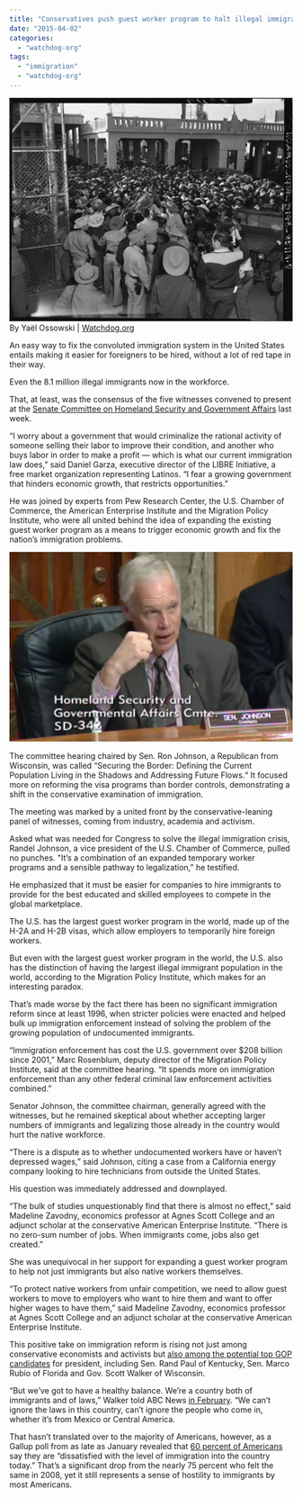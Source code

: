 ```yaml
---
title: "Conservatives push guest worker program to halt illegal immigration"
date: "2015-04-02"
categories: 
  - "watchdog-org"
tags: 
  - "immigration"
  - "watchdog-org"
---
```


![](images/tumblr_inline_nm6cp1uGFj1qdn1ny_540.jpg)By Yaël Ossowski | [Watchdog.org](http://watchdog.org/209762/guest-worker-program/)

An easy way to fix the convoluted immigration system in the United States entails making it easier for foreigners to be hired, without a lot of red tape in their way.

Even the 8.1 million illegal immigrants now in the workforce.

That, at least, was the consensus of the five witnesses convened to present at the [Senate Committee on Homeland Security and Government Affairs](http://www.hsgac.senate.gov/hearings/securing-the-border-defining-the-current-population-living-in-the-shadows-and-addressing-future-flows) last week.

“I worry about a government that would criminalize the rational activity of someone selling their labor to improve their condition, and another who buys labor in order to make a profit — which is what our current immigration law does,” said Daniel Garza, executive director of the LIBRE Initiative, a free market organization representing Latinos. “I fear a growing government that hinders economic growth, that restricts opportunities.”

He was joined by experts from Pew Research Center, the U.S. Chamber of Commerce, the American Enterprise Institute and the Migration Policy Institute, who were all united behind the idea of expanding the existing guest worker program as a means to trigger economic growth and fix the nation’s immigration problems.

![](images/tumblr_inline_nm6cqyfaIk1qdn1ny_540.png)

The committee hearing chaired by Sen. Ron Johnson, a Republican from Wisconsin, was called “Securing the Border: Defining the Current Population Living in the Shadows and Addressing Future Flows.“ It focused more on reforming the visa programs than border controls, demonstrating a shift in the conservative examination of immigration.

The meeting was marked by a united front by the conservative-leaning panel of witnesses, coming from industry, academia and activism.

Asked what was needed for Congress to solve the illegal immigration crisis, Randel Johnson, a vice president of the U.S. Chamber of Commerce, pulled no punches. "It’s a combination of an expanded temporary worker programs and a sensible pathway to legalization,” he testified.

He emphasized that it must be easier for companies to hire immigrants to provide for the best educated and skilled employees to compete in the global marketplace.

The U.S. has the largest guest worker program in the world, made up of the H-2A and H-2B visas, which allow employers to temporarily hire foreign workers.

But even with the largest guest worker program in the world, the U.S. also has the distinction of having the largest illegal immigrant population in the world, according to the Migration Policy Institute, which makes for an interesting paradox.

That’s made worse by the fact there has been no significant immigration reform since at least 1996, when stricter policies were enacted and helped bulk up immigration enforcement instead of solving the problem of the growing population of undocumented immigrants.

“Immigration enforcement has cost the U.S. government over $208 billion since 2001,” Marc Rosenblum, deputy director of the Migration Policy Institute, said at the committee hearing. “It spends more on immigration enforcement than any other federal criminal law enforcement activities combined.”

Senator Johnson, the committee chairman, generally agreed with the witnesses, but he remained skeptical about whether accepting larger numbers of immigrants and legalizing those already in the country would hurt the native workforce.

“There is a dispute as to whether undocumented workers have or haven’t depressed wages,” said Johnson, citing a case from a California energy company looking to hire technicians from outside the United States.

His question was immediately addressed and downplayed.

“The bulk of studies unquestionably find that there is almost no effect,” said Madeline Zavodny, economics professor at Agnes Scott College and an adjunct scholar at the conservative American Enterprise Institute. “There is no zero-sum number of jobs. When immigrants come, jobs also get created.”

She was unequivocal in her support for expanding a guest worker program to help not just immigrants but also native workers themselves.

“To protect native workers from unfair competition, we need to allow guest workers to move to employers who want to hire them and want to offer higher wages to have them,” said Madeline Zavodny, economics professor at Agnes Scott College and an adjunct scholar at the conservative American Enterprise Institute.

This positive take on immigration reform is rising not just among conservative economists and activists but [also among the potential top GOP candidates](http://watchdog.org/202744/immigration/) for president, including Sen. Rand Paul of Kentucky, Sen. Marco Rubio of Florida and Gov. Scott Walker of Wisconsin.

“But we’ve got to have a healthy balance. We’re a country both of immigrants and of laws,” Walker told ABC News [in February](http://abcnews.go.com/Politics/week-transcript-gov-scott-walker/story?id=28605893&singlePage=true). “We can’t ignore the laws in this country, can’t ignore the people who come in, whether it’s from Mexico or Central America.

That hasn’t translated over to the majority of Americans, however, as a Gallup poll from as late as January revealed that [60 percent of Americans](http://www.gallup.com/poll/181313/dissatisfied-immigration-levels.aspx) say they are “dissatisfied with the level of immigration into the country today.” That’s a significant drop from the nearly 75 percent who felt the same in 2008, yet it still represents a sense of hostility to immigrants by most Americans.
